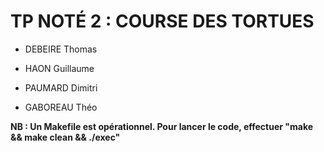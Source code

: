 # TP NOTÉ 2 : COURSE DES TORTUES

- DEBEIRE Thomas

- HAON Guillaume

- PAUMARD Dimitri

- GABOREAU Théo

**NB :	Un Makefile est opérationnel.
			Pour lancer le code, effectuer "make && make clean && ./exec"**